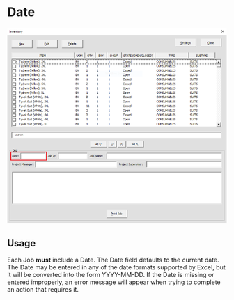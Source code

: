 # Date

![Alt text](/images/image24.png "Date")

## Usage

Each Job **must** include a Date.
The Date field defaults to the current date.
The Date may be entered in any of the date formats supported by Excel, but it will be converted into the form YYYY-MM-DD.
If the Date is missing or entered improperly, an error message will appear when trying to complete an action that requires it.
